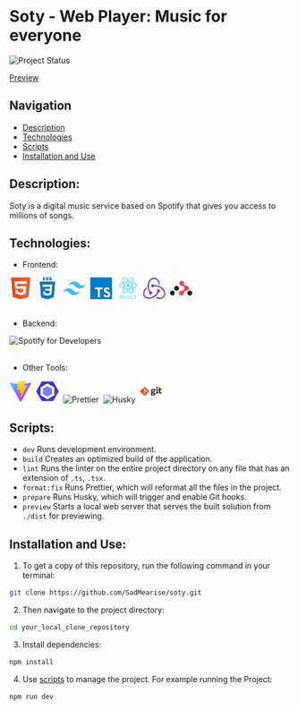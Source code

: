 # Soty - Web Player: Music for everyone

![Project Status](https://img.shields.io/badge/status-finished-brightgreen.svg)

[Preview](https://sadmearise.github.io/soty/)

## Navigation

- [Description](#description)
- [Technologies](#technologies)
- [Scripts](#scripts)
- [Installation and Use](#installation-and-use)

## Description:

Soty is a digital music service based on Spotify that gives you access to millions of songs.

## Technologies:

- Frontend:

<div>
  <img src="https://github.com/devicons/devicon/blob/master/icons/html5/html5-original.svg" title="HTML5" alt="HTML" width="40" height="40"/>&nbsp;
  <img src="https://github.com/devicons/devicon/blob/master/icons/css3/css3-plain-wordmark.svg"  title="CSS3" alt="CSS" width="40" height="40"/>&nbsp;
  <img src="https://github.com/devicons/devicon/blob/master/icons/tailwindcss/tailwindcss-original.svg" title="Tailwind CSS" alt="Tailwind CSS" width="40" height="40"/>&nbsp;
  <img src="https://github.com/devicons/devicon/blob/master/icons/typescript/typescript-original.svg" title="Typescript" alt="Typescript" width="40" height="40"/>&nbsp;
  <img src="https://github.com/devicons/devicon/blob/master/icons/react/react-original-wordmark.svg" title="React" alt="React" width="40" height="40"/>&nbsp;
  <img src="https://github.com/devicons/devicon/blob/master/icons/redux/redux-original.svg" title="Redux" alt="Redux " width="40" height="40"/>&nbsp;
  <img src="https://github.com/devicons/devicon/blob/master/icons/reactrouter/reactrouter-original.svg" title="React Router" alt="React Router" width="40" height="40"/>&nbsp;
</div>
<br>

- Backend:

<div>
  <img src="https://upload.wikimedia.org/wikipedia/commons/thumb/8/84/Spotify_icon.svg/1200px-Spotify_icon.svg.png" title="Spotify for Developers" alt="Spotify for Developers" width="40" height="40"/>&nbsp;
</div>
<br>

- Other Tools:

<div>
  <img src="https://github.com/devicons/devicon/blob/master/icons/vitejs/vitejs-original.svg" title="Vite" alt="Vite" width="40" height="40"/>&nbsp;
  <img src="https://github.com/devicons/devicon/blob/master/icons/eslint/eslint-original.svg" title="ESLint" alt="ESLint" width="40" height="40"/>&nbsp;
  <img src="https://raw.githubusercontent.com/prettier/prettier-logo/master/images/prettier-icon-light.png" title="Prettier" alt="Prettier" width="40" height="40"/>&nbsp;
  <img src="https://media.dev.to/cdn-cgi/image/width=1000,height=420,fit=cover,gravity=auto,format=auto/https%3A%2F%2Fdev-to-uploads.s3.amazonaws.com%2Fuploads%2Farticles%2Fv67mrvpgrqg19k3ifgll.png" title="Husky"  alt="Husky" width="95" height="40"/>&nbsp;
  <img src="https://github.com/devicons/devicon/blob/master/icons/git/git-original-wordmark.svg" title="Git" **alt="Git" width="40" height="40"/>
</div>

## Scripts:

- `dev` Runs development environment.
- `build` Creates an optimized build of the application.
- `lint` Runs the linter on the entire project directory on any file that has an extension of `.ts`, `.tsx`.
- `format:fix` Runs Prettier, which will reformat all the files in the project.
- `prepare` Runs Husky, which will trigger and enable Git hooks.
- `preview` Starts a local web server that serves the built solution from `./dist` for previewing.

## Installation and Use:

1. To get a copy of this repository, run the following command in your terminal:

```bash
git clone https://github.com/SadMearise/soty.git
```

2. Then navigate to the project directory:

```bash
cd your_local_clone_repository
```

3. Install dependencies:

```bash
npm install
```

4. Use [scripts](#scripts) to manage the project. For example running the Project:

```bash
npm run dev
```
